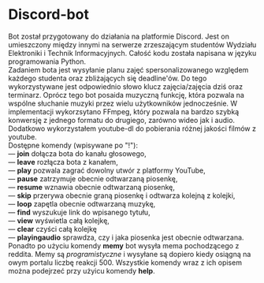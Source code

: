 # Discord-bot
Bot został przygotowany do działania na platformie Discord. Jest on umieszczony między innymi na serwerze zrzeszającym studentów Wydziału Elektroniki i Technik Informacyjnych. Całość kodu została napisana w języku programowania Python. <br />
Zadaniem bota jest wysyłanie planu zajęć spersonalizowanego względem każdego studenta oraz zbliżających się 	deadline'ów. Do tego wykorzystywane jest odpowiednio słowo klucz zajęcia/zajęcia dziś oraz terminarz. Oprócz tego bot posaida muzyczną funkcję, która pozwala na wspólne słuchanie muzyki przez wielu użytkowników jednocześnie. W implementacji wykorzsytano FFmpeg, który pozwala na bardzo szybką konwersję z jednego formatu do drugiego, zarówno wideo jak i audio. Dodatkowo wykorzystałem youtube-dl do pobierania różnej jakości filmów z youtube. <br />
Dostępne komendy (wpisywane po "!"): <br />
— **join** dołącza bota do kanału głosowego, <br />
— **leave** rozłącza bota z kanałem, <br />
— **play** pozwala zagrać dowolny utwór z platformy YouTube, <br />
— **pause** zatrzymuje obecnie odtwarzaną piosenkę,  <br />
— **resume** wznawia obecnie odtwarzaną piosenkę,  <br />
— **skip** przerywa obecnie graną piosenkę i odtwarza kolejną z kolejki, <br />
— **loop** zapętla obecnie odtwarzaną muzykę,  <br />
— **find** wyszukuje link do wpisanego tytułu,  <br />
— **view** wyświetla całą kolejkę,  <br />
— **clear** czyści całą kolejkę <br />
— **playingaudio** sprawdza, czy i jaka piosenka jest obecnie odtwarzana. <br />
Ponadto po użyciu komendy **memy** bot wysyła mema pochodzącego z reddita. Memy są _programistyczne_ i wysyłane są dopiero kiedy osiągną na owym portalu liczbę reakcji 500.
Wszystkie komendy wraz z ich opisem można podejrzeć przy użyicu komendy **help**.
